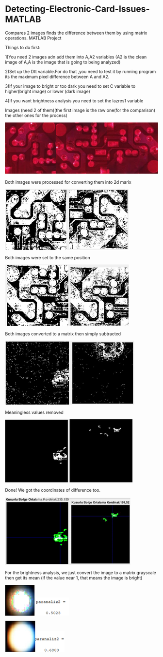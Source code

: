 # Detecting-Electronic-Card-Issues-MATLAB
Compares 2 images finds the difference between them by using matrix operations. MATLAB Project

Things to do first:

1)You need 2 images adn add them into A,A2 variables (A2 is the clean image of A,A is the image that is going to being analyzed)

2)Set up the Dtt variable.For do that ,you need to test it by running program its the maximum pixel difference between A and A2.

3)If your image to bright or too dark you need to set C variable to higher(bright image) or lower (dark image)

4)If you want brightness analysis you need to set the lazres1 variable



Images (need 2 of them)(the first image is the raw one(for the comparison) the other ones for the process)

![alt text](https://github.com/emintatli/image-compare-matrix/blob/main/img/1.png?raw=true)

Both images were processed for converting them into 2d marix

![alt text](https://github.com/emintatli/image-compare-matrix/blob/main/img/2.png?raw=true)

Both images were set to the same position

![alt text](https://github.com/emintatli/image-compare-matrix/blob/main/img/4.png?raw=true)

Both images converted to a matrix then simply subtracted

![alt text](https://github.com/emintatli/image-compare-matrix/blob/main/img/5.png?raw=true)

Meaningless values removed

![alt text](https://github.com/emintatli/image-compare-matrix/blob/main/img/6.png?raw=true)

Done! We got the coordinates of difference too.

![alt text](https://github.com/emintatli/image-compare-matrix/blob/main/img/7.png?raw=true)

For the brightness analysis, we just convert the image to a matrix grayscale then get its mean (if the value near 1, that means the image is bright)

![alt text](https://github.com/emintatli/image-compare-matrix/blob/main/img/11.png?raw=true)![alt text](https://github.com/emintatli/image-compare-matrix/blob/main/img/12.png?raw=true)

![alt text](https://github.com/emintatli/image-compare-matrix/blob/main/img/22.png?raw=true)![alt text](https://github.com/emintatli/image-compare-matrix/blob/main/img/23.png?raw=true)


